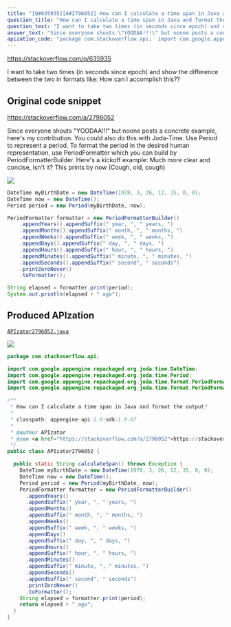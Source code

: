 ```yaml
---
title: "[Q#635935][A#2796052] How can I calculate a time span in Java and format the output?"
question_title: "How can I calculate a time span in Java and format the output?"
question_text: "I want to take two times (in seconds since epoch) and show the difference between the two in formats like: How can I accomplish this??"
answer_text: "Since everyone shouts \"YOODAA!!!\" but noone posts a concrete example, here's my contribution. You could also do this with Joda-Time. Use Period to represent a period. To format the period in the desired human representation, use PeriodFormatter which you can build by PeriodFormatterBuilder. Here's a kickoff example: Much more clear and concise, isn't it? This prints by now (Cough, old, cough)"
apization_code: "package com.stackoverflow.api;  import com.google.appengine.repackaged.org.joda.time.DateTime; import com.google.appengine.repackaged.org.joda.time.Period; import com.google.appengine.repackaged.org.joda.time.format.PeriodFormatter; import com.google.appengine.repackaged.org.joda.time.format.PeriodFormatterBuilder;  /**  * How can I calculate a time span in Java and format the output?  *  * classpath: appengine-api-1.0-sdk-1.9.67  *  * @author APIzator  * @see <a href=\"https://stackoverflow.com/a/2796052\">https://stackoverflow.com/a/2796052</a>  */ public class APIzator2796052 {    public static String calculateSpan() throws Exception {     DateTime myBirthDate = new DateTime(1978, 3, 26, 12, 35, 0, 0);     DateTime now = new DateTime();     Period period = new Period(myBirthDate, now);     PeriodFormatter formatter = new PeriodFormatterBuilder()       .appendYears()       .appendSuffix(\" year, \", \" years, \")       .appendMonths()       .appendSuffix(\" month, \", \" months, \")       .appendWeeks()       .appendSuffix(\" week, \", \" weeks, \")       .appendDays()       .appendSuffix(\" day, \", \" days, \")       .appendHours()       .appendSuffix(\" hour, \", \" hours, \")       .appendMinutes()       .appendSuffix(\" minute, \", \" minutes, \")       .appendSeconds()       .appendSuffix(\" second\", \" seconds\")       .printZeroNever()       .toFormatter();     String elapsed = formatter.print(period);     return elapsed + \" ago\";   } }"
---
```


https://stackoverflow.com/q/635935

I want to take two times (in seconds since epoch) and show the difference between the two in formats like:
How can I accomplish this??



## Original code snippet

https://stackoverflow.com/a/2796052

Since everyone shouts &quot;YOODAA!!!&quot; but noone posts a concrete example, here&#x27;s my contribution.
You could also do this with Joda-Time. Use Period to represent a period. To format the period in the desired human representation, use PeriodFormatter which you can build by PeriodFormatterBuilder.
Here&#x27;s a kickoff example:
Much more clear and concise, isn&#x27;t it?
This prints by now
(Cough, old, cough)

<div class="code-logo"><img src="/stackoverflow.png" /></div>

```java
DateTime myBirthDate = new DateTime(1978, 3, 26, 12, 35, 0, 0);
DateTime now = new DateTime();
Period period = new Period(myBirthDate, now);

PeriodFormatter formatter = new PeriodFormatterBuilder()
    .appendYears().appendSuffix(" year, ", " years, ")
    .appendMonths().appendSuffix(" month, ", " months, ")
    .appendWeeks().appendSuffix(" week, ", " weeks, ")
    .appendDays().appendSuffix(" day, ", " days, ")
    .appendHours().appendSuffix(" hour, ", " hours, ")
    .appendMinutes().appendSuffix(" minute, ", " minutes, ")
    .appendSeconds().appendSuffix(" second", " seconds")
    .printZeroNever()
    .toFormatter();

String elapsed = formatter.print(period);
System.out.println(elapsed + " ago");
```

## Produced APIzation

[`APIzator2796052.java`](https://github.com/blind-papers/apization-temp-data/raw/main/search/APIzator2796052.java)

<div class="code-logo"><img src="/apizator.png" /></div>

```java
package com.stackoverflow.api;

import com.google.appengine.repackaged.org.joda.time.DateTime;
import com.google.appengine.repackaged.org.joda.time.Period;
import com.google.appengine.repackaged.org.joda.time.format.PeriodFormatter;
import com.google.appengine.repackaged.org.joda.time.format.PeriodFormatterBuilder;

/**
 * How can I calculate a time span in Java and format the output?
 *
 * classpath: appengine-api-1.0-sdk-1.9.67
 *
 * @author APIzator
 * @see <a href="https://stackoverflow.com/a/2796052">https://stackoverflow.com/a/2796052</a>
 */
public class APIzator2796052 {

  public static String calculateSpan() throws Exception {
    DateTime myBirthDate = new DateTime(1978, 3, 26, 12, 35, 0, 0);
    DateTime now = new DateTime();
    Period period = new Period(myBirthDate, now);
    PeriodFormatter formatter = new PeriodFormatterBuilder()
      .appendYears()
      .appendSuffix(" year, ", " years, ")
      .appendMonths()
      .appendSuffix(" month, ", " months, ")
      .appendWeeks()
      .appendSuffix(" week, ", " weeks, ")
      .appendDays()
      .appendSuffix(" day, ", " days, ")
      .appendHours()
      .appendSuffix(" hour, ", " hours, ")
      .appendMinutes()
      .appendSuffix(" minute, ", " minutes, ")
      .appendSeconds()
      .appendSuffix(" second", " seconds")
      .printZeroNever()
      .toFormatter();
    String elapsed = formatter.print(period);
    return elapsed + " ago";
  }
}

```